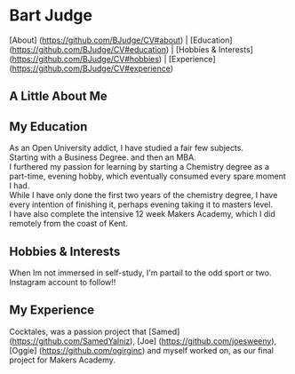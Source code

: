 # Bart Judge
[About] (https://github.com/BJudge/CV#about) | [Education] (https://github.com/BJudge/CV#education) | [Hobbies & Interests] (https://github.com/BJudge/CV#hobbies) | [Experience] (https://github.com/BJudge/CV#experience)

## <a id="about">A Little About Me</a>




## <a id="education">My Education</a>
 As an Open University addict, I have studied a fair few subjects. <br>
 Starting with a Business Degree. and then an MBA. <br>
 I furthered my passion for learning by starting a Chemistry degree as a part-time, evening hobby, which eventually consumed every spare moment I had. <br>
 While I have only done the first two years of the chemistry degree, I have every intention of finishing it, perhaps evening taking it to masters level. <br>
 I have also complete the intensive 12 week Makers Academy, which I did remotely from the coast of Kent.




## <a id="hobbies">Hobbies & Interests</a>
 When Im not immersed in self-study, I'm partail to the odd sport or two.
Instagram account to follow!!

## <a id="experience">My Experience</a>

Cocktales, was a passion project that [Samed] (https://github.com/SamedYalniz), [Joe] (https://github.com/joesweeny), [Oggie] (https://github.com/ogirginc) and myself worked on, as our final project for Makers Academy.
